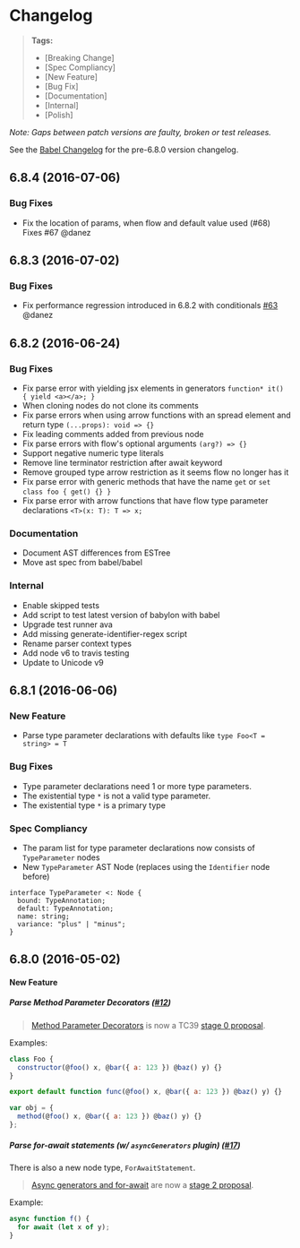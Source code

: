 # Changelog

> **Tags:**
> - [Breaking Change]
> - [Spec Compliancy]
> - [New Feature]
> - [Bug Fix]
> - [Documentation]
> - [Internal]
> - [Polish]

_Note: Gaps between patch versions are faulty, broken or test releases._

See the [Babel Changelog](https://github.com/babel/babel/blob/master/CHANGELOG.md) for the pre-6.8.0 version changelog.

## 6.8.4 (2016-07-06)

### Bug Fixes

- Fix the location of params, when flow and default value used (#68) Fixes #67 @danez

## 6.8.3 (2016-07-02)

### Bug Fixes

- Fix performance regression introduced in 6.8.2 with conditionals [#63](https://github.com/babel/babylon/pull/63) @danez

## 6.8.2 (2016-06-24)

### Bug Fixes

- Fix parse error with yielding jsx elements in generators `function* it() { yield <a></a>; }`
- When cloning nodes do not clone its comments
- Fix parse errors when using arrow functions with an spread element and return type `(...props): void => {}`
- Fix leading comments added from previous node
- Fix parse errors with flow's optional arguments `(arg?) => {}`
- Support negative numeric type literals
- Remove line terminator restriction after await keyword
- Remove grouped type arrow restriction as it seems flow no longer has it
- Fix parse error with generic methods that have the name `get` or `set` `class foo { get() {} }`
- Fix parse error with arrow functions that have flow type parameter declarations `<T>(x: T): T => x;`

### Documentation

- Document AST differences from ESTree
- Move ast spec from babel/babel

### Internal

- Enable skipped tests
- Add script to test latest version of babylon with babel
- Upgrade test runner ava
- Add missing generate-identifier-regex script
- Rename parser context types
- Add node v6 to travis testing
- Update to Unicode v9

## 6.8.1 (2016-06-06)

### New Feature

- Parse type parameter declarations with defaults like `type Foo<T = string> = T`

### Bug Fixes
- Type parameter declarations need 1 or more type parameters.
- The existential type `*` is not a valid type parameter.
- The existential type `*` is a primary type

### Spec Compliancy
- The param list for type parameter declarations now consists of `TypeParameter` nodes
- New `TypeParameter` AST Node (replaces using the `Identifier` node before)

```
interface TypeParameter <: Node {
  bound: TypeAnnotation;
  default: TypeAnnotation;
  name: string;
  variance: "plus" | "minus";
}
```

## 6.8.0 (2016-05-02)

#### New Feature

##### Parse Method Parameter Decorators ([#12](https://github.com/babel/babylon/pull/12))

> [Method Parameter Decorators](https://goo.gl/8MmCMG) is now a TC39 [stage 0 proposal](https://github.com/tc39/ecma262/blob/master/stage0.md).

Examples:

```js
class Foo {
  constructor(@foo() x, @bar({ a: 123 }) @baz() y) {}
}

export default function func(@foo() x, @bar({ a: 123 }) @baz() y) {}

var obj = {
  method(@foo() x, @bar({ a: 123 }) @baz() y) {}
};
```

##### Parse for-await statements (w/ `asyncGenerators` plugin) ([#17](https://github.com/babel/babylon/pull/17))

There is also a new node type, `ForAwaitStatement`.

> [Async generators and for-await](https://github.com/tc39/proposal-async-iteration) are now a [stage 2 proposal](https://github.com/tc39/ecma262#current-proposals). 

Example:

```js
async function f() {
  for await (let x of y);
}
```
